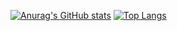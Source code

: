 [![Anurag's GitHub stats](https://github-readme-stats.vercel.app/api?username=Conastin)](https://github.com/anuraghazra/github-readme-stats)
[![Top Langs](https://github-readme-stats.vercel.app/api/top-langs/?username=Conastin&layout=compact)](https://github.com/anuraghazra/github-readme-stats)
